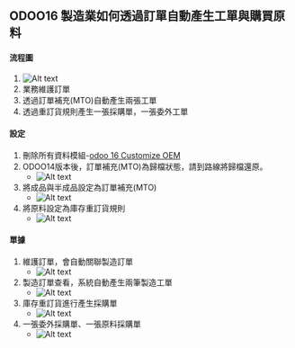 ## ODOO16 製造業如何透過訂單自動產生工單與購買原料
#### 流程圖
1. ![Alt text](https://github.com/ksharry/odoo-repository/blob/main/pic/A51410.png?raw=true)
2. 業務維護訂單
3. 透過訂單補充(MTO)自動產生兩張工單
4. 透過重訂貨規則產生一張採購單，一張委外工單
#### 設定
1. 刪除所有資料模組-[odoo 16 Customize OEM](https://apps.odoo.com/apps/modules/16.0/app_odoo_customize/#)
2. ODOO14版本後，訂單補充(MTO)為歸檔狀態，請到路線將歸檔還原。
   + ![Alt text](https://github.com/ksharry/odoo-repository/blob/main/pic/A51411.png?raw=true)
2. 將成品與半成品設定為訂單補充(MTO)
   + ![Alt text](https://github.com/ksharry/odoo-repository/blob/main/pic/A51412.png?raw=true)
3. 將原料設定為庫存重訂貨規則
   + ![Alt text](https://github.com/ksharry/odoo-repository/blob/main/pic/A51413.png?raw=true)
#### 單據
1. 維護訂單，會自動關聯製造訂單
   + ![Alt text](https://github.com/ksharry/odoo-repository/blob/main/pic/A51414.png?raw=true)
2. 製造訂單查看，系統自動產生兩筆製造工單
   + ![Alt text](https://github.com/ksharry/odoo-repository/blob/main/pic/A51415.png?raw=true)
3. 庫存重訂貨進行產生採購單
   + ![Alt text](https://github.com/ksharry/odoo-repository/blob/main/pic/A51416.png?raw=true)
4. 一張委外採購單、一張原料採購單
   + ![Alt text](https://github.com/ksharry/odoo-repository/blob/main/pic/A51417.png?raw=true)
